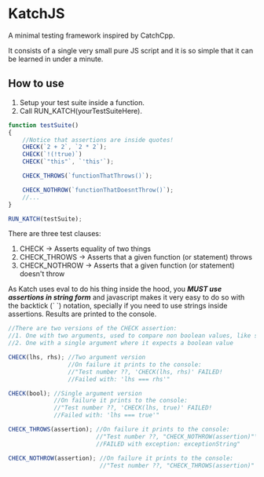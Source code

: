 # KatchJS
A minimal testing framework inspired by CatchCpp.

It consists of a single very small pure JS script and it is so simple that it can be learned in under a minute.

## How to use
1. Setup your test suite inside a function.
2. Call RUN_KATCH(yourTestSuiteHere).

```javascript
function testSuite()
{
	//Notice that assertions are inside quotes!
	CHECK(`2 + 2`, `2 * 2`);
	CHECK(`!(!true)`)
	CHECK(`"this"`, `'this'`);

	CHECK_THROWS(`functionThatThrows()`);

	CHECK_NOTHROW(`functionThatDoesntThrow()`);
	//...
}

RUN_KATCH(testSuite);
```

There are three test clauses:

1. CHECK -> Asserts equality of two things
2. CHECK_THROWS -> Asserts that a given function (or statement) throws
3. CHECK_NOTHROW -> Asserts that a given function (or statement) doesn't throw

As Katch uses eval to do his thing inside the hood, you **_MUST use assertions in string form_** and javascript makes it very easy to do so with the backtick (\`  \`) notation, specially if you need to use strings inside assertions. 
Results are printed to the console.

```javascript
//There are two versions of the CHECK assertion:
//1. One with two arguments, used to compare non boolean values, like strings, references, numbers, and so on
//2. One with a single argument where it expects a boolean value

CHECK(lhs, rhs); //Two argument version
				 //On failure it prints to the console: 
			     //"Test number ??, 'CHECK(lhs, rhs)' FAILED!
				 //Failed with: 'lhs === rhs'"

CHECK(bool); //Single argument version
	         //On failure it prints to the console: 
			 //"Test number ??, 'CHECK(lhs, true)' FAILED!
			 //Failed with: 'lhs === true'"			 

CHECK_THROWS(assertion); //On failure it prints to the console:
 						 //"Test number ??, "CHECK_NOTHROW(assertion)"\n 
 						 //FAILED with exception: exceptionString"

CHECK_NOTHROW(assertion); //On failure it prints to the console:
						  //"Test number ??, "CHECK_THROWS(assertion)" FAILED!`

```
